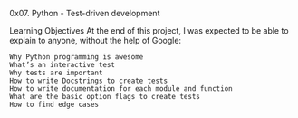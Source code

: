 0x07. Python - Test-driven development

Learning Objectives
At the end of this project, I was expected to be able to explain to anyone, without the help of Google:

	Why Python programming is awesome
	What’s an interactive test
	Why tests are important
	How to write Docstrings to create tests
	How to write documentation for each module and function
	What are the basic option flags to create tests
	How to find edge cases
